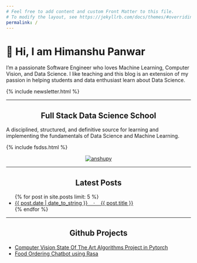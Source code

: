 ```yaml
---
# Feel free to add content and custom Front Matter to this file.
# To modify the layout, see https://jekyllrb.com/docs/themes/#overriding-theme-defaults
permalink: /
---
```


<h1> 👋 Hi, I am Himanshu Panwar </h1>

I’m a passionate Software Engineer who loves Machine Learning, Computer Vision, and Data Science. I like teaching and this blog is an extension of my passion in helping students and data enthusiast learn about Data Science. 

{% include newsletter.html %}
<hr>

<center><h2>Full Stack Data Science School</h2></center>

A disciplined, structured, and definitive source for learning and implementing the fundamentals of Data Science and Machine Learning.

{% include fsdss.html %}

<div align="center">

<a href="https://myselfhimanshu.github.io/fullstackdataschool/" target="blank"><img align="center" src="https://img.shields.io/badge/free%20code%20camp-27273D?style=for-the-badge&logo=freecodecamp&logoColor=white" alt="anshupy" /></a>

</div>

<hr>

<center><h2>Latest Posts</h2></center>

<ul class="home-bullets-posts">
    {% for post in site.posts limit: 5 %}
    <li>
        <a href="{{ post.url | relative_url }}" class="post-preview">{{ post.date | date_to_string }} &nbsp;&nbsp; ‧ &nbsp;&nbsp; {{ post.title }}</a>
    </li>
    {% endfor %}
</ul>

<hr>

<center><h2>Github Projects</h2></center>

- [Computer Vision State Of The Art Algorithms Project in Pytorch](https://github.com/myselfHimanshu/ultron-vision)
- [Food Ordering Chatbot using Rasa](https://github.com/myselfHimanshu/food-ordering-chatbot)
